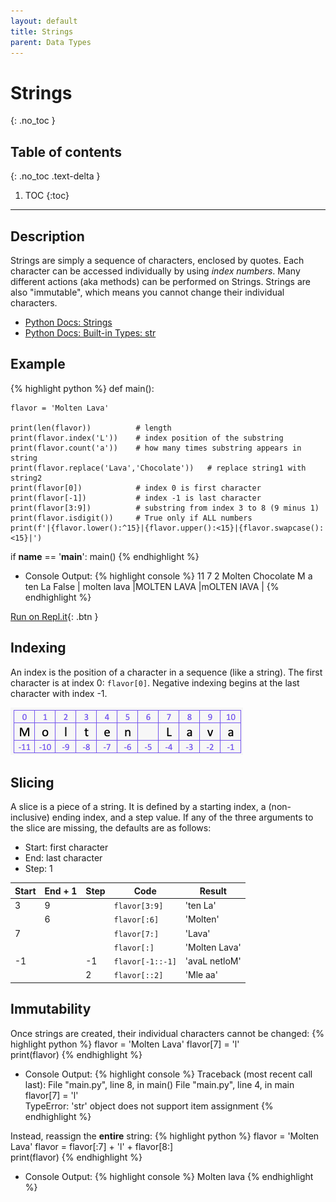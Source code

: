 ```yaml
---
layout: default
title: Strings
parent: Data Types
---
```

# Strings
{: .no_toc }
## Table of contents
{: .no_toc .text-delta }

1. TOC
{:toc}

---

## Description
Strings are simply a sequence of characters, enclosed by quotes. Each character can be accessed individually by using *index numbers*. Many different actions (aka methods) can be performed on Strings. Strings are also "immutable", which means you cannot change their individual characters.
- [Python Docs: Strings](https://docs.python.org/3/tutorial/introduction.html#strings)
- [Python Docs: Built-in Types: str](https://docs.python.org/3/library/stdtypes.html#text-sequence-type-str)


## Example

{% highlight python %}
def main():
    
    flavor = 'Molten Lava'

    print(len(flavor))          # length
    print(flavor.index('L'))    # index position of the substring
    print(flavor.count('a'))    # how many times substring appears in string
    print(flavor.replace('Lava','Chocolate'))   # replace string1 with string2
    print(flavor[0])            # index 0 is first character
    print(flavor[-1])           # index -1 is last character
    print(flavor[3:9])          # substring from index 3 to 8 (9 minus 1)
    print(flavor.isdigit())     # True only if ALL numbers
    print(f'|{flavor.lower():^15}|{flavor.upper():<15}|{flavor.swapcase():<15}|')

if __name__ == '__main__':
    main()
{% endhighlight %}

- Console Output:
{% highlight console %}
11
7
2
Molten Chocolate
M
a
ten La
False
|  molten lava  |MOLTEN LAVA    |mOLTEN lAVA    |
{% endhighlight %}

[Run on Repl.it](https://repl.it/@bianca_ruiz/strings#main.py){: .btn }



## Indexing
An index is the position of a character in a sequence (like a string). The first character is at index 0:  ```flavor[0]```. Negative indexing begins at the last character with index -1. 

![](/assets/string-index.png)

## Slicing
A slice is a piece of a string. It is defined by a starting index, a (non-inclusive) ending index, and a step value. If any of the three arguments to the slice are missing, the defaults are as follows:
- Start: first character
- End: last character
- Step: 1 

| Start | End + 1 | Step | Code                 | Result        |
|-------|---------|------|----------------------|---------------|
| 3     | 9       |      | ```flavor[3:9]```    | 'ten La'      |
|       | 6       |      | ```flavor[:6]```     | 'Molten'      |
| 7     |         |      | ```flavor[7:]```     | 'Lava'        |
|       |         |      | ```flavor[:]```      | 'Molten Lava' |
| -1    |         | -1   | ```flavor[-1::-1]``` | 'avaL netloM' |
|       |         | 2    | ```flavor[::2]```    | 'Mle aa'      |      

## Immutability
Once strings are created, their individual characters cannot be changed: 
{% highlight python %}
flavor = 'Molten Lava'
flavor[7] = 'l'     
print(flavor)
{% endhighlight %}
- Console Output:
{% highlight console %}
Traceback (most recent call last):
  File "main.py", line 8, in <module>
    main()
  File "main.py", line 4, in main
    flavor[7] = 'l'     
TypeError: 'str' object does not support item assignment
{% endhighlight %}

Instead, reassign the **entire** string:
{% highlight python %}
flavor = 'Molten Lava'
flavor = flavor[:7] + 'l' + flavor[8:]     
print(flavor)
{% endhighlight %}
- Console Output:
{% highlight console %}
Molten lava
{% endhighlight %}
